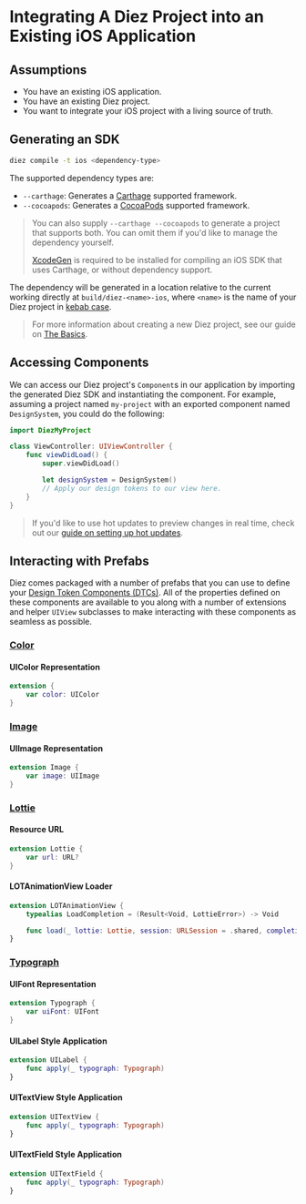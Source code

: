 # Integrating A Diez Project into an Existing iOS Application

## Assumptions

- You have an existing iOS application.
- You have an existing Diez project.
- You want to integrate your iOS project with a living source of truth.

## Generating an SDK

```bash
diez compile -t ios <dependency-type>
```

The supported dependency types are:

- `--carthage`: Generates a [Carthage](https://github.com/Carthage/Carthage) supported framework.
- `--cocoapods`: Generates a [CocoaPods](https://github.com/CocoaPods/CocoaPods) supported framework.

> You can also supply `--carthage --cocoapods` to generate a project that supports both. You can omit them if you'd like to manage the dependency yourself.
>
> [XcodeGen](https://github.com/yonaskolb/XcodeGen) is required to be installed for compiling an iOS SDK that uses Carthage, or without dependency support.

The dependency will be generated in a location relative to the current working directly at `build/diez-<name>-ios`, where `<name>` is the name of your Diez project in [kebab case](https://en.wikipedia.org/wiki/Letter_case#Special_case_styles).

> For more information about creating a new Diez project, see our guide on [The Basics](TODO:).

## Accessing Components

We can access our Diez project's `Component`s in our application by importing the generated Diez SDK and instantiating the component. For example, assuming a project named `my-project` with an exported component named `DesignSystem`, you could do the following:

```swift
import DiezMyProject

class ViewController: UIViewController {
    func viewDidLoad() {
        super.viewDidLoad()

        let designSystem = DesignSystem()
        // Apply our design tokens to our view here.
    }
}
```

> If you'd like to use hot updates to preview changes in real time, check out our [guide on setting up hot updates](TODO:).

## Interacting with Prefabs

Diez comes packaged with a number of prefabs that you can use to define your [Design Token Components (DTCs)](TODO:). All of the properties defined on these components are available to you along with a number of extensions and helper `UIView` subclasses to make interacting with these components as seamless as possible.

### [Color](TODO:)

#### UIColor Representation

```swift
extension {
    var color: UIColor
}
```

### [Image](TODO:)

#### UIImage Representation

```swift
extension Image {
    var image: UIImage
}
```

### [Lottie](TODO:)

#### Resource URL

```swift
extension Lottie {
    var url: URL?
}
```

#### LOTAnimationView Loader

```swift
extension LOTAnimationView {
    typealias LoadCompletion = (Result<Void, LottieError>) -> Void

    func load(_ lottie: Lottie, session: URLSession = .shared, completion: LoadCompletion? = nil) -> URLSessionDataTask?
}
```

### [Typograph](TODO:)

#### UIFont Representation

```swift
extension Typograph {
    var uiFont: UIFont
}
```

#### UILabel Style Application

```swift
extension UILabel {
    func apply(_ typograph: Typograph)
}
```

#### UITextView Style Application

```swift
extension UITextView {
    func apply(_ typograph: Typograph)
}
```

#### UITextField Style Application

```swift
extension UITextField {
    func apply(_ typograph: Typograph)
}
```
